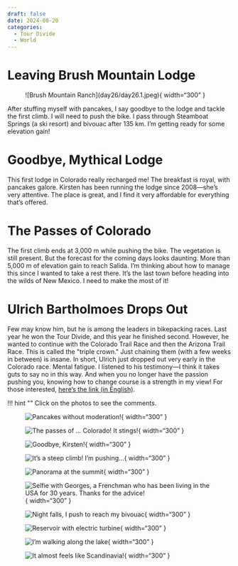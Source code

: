 ```yaml
---
draft: false 
date: 2024-08-20
categories:
  - Tour Divide
  - World
---
```


# Leaving Brush Mountain Lodge

<figure markdown>
![Brush Mountain Ranch](day26/day26.1.jpeg){ width=“300” }
</figure>

After stuffing myself with pancakes, I say goodbye to the lodge and tackle the first climb. I will need to push the bike. I pass through Steamboat Springs (a ski resort) and bivouac after 135 km. I’m getting ready for some elevation gain!

<!-- more -->

# Goodbye, Mythical Lodge 

This first lodge in Colorado really recharged me! The breakfast is royal, with pancakes galore. Kirsten has been running the lodge since 2008—she’s very attentive. The place is great, and I find it very affordable for everything that’s offered.

# The Passes of Colorado

The first climb ends at 3,000 m while pushing the bike. The vegetation is still present. But the forecast for the coming days looks daunting. More than 5,000 m of elevation gain to reach Salida. I’m thinking about how to manage this since I wanted to take a rest there. It’s the last town before heading into the wilds of New Mexico. I need to make the most of it!

# Ulrich Bartholmoes Drops Out

Few may know him, but he is among the leaders in bikepacking races. Last year he won the Tour Divide, and this year he finished second. However, he wanted to continue with the Colorado Trail Race and then the Arizona Trail Race. This is called the "triple crown." Just chaining them (with a few weeks in between) is insane. In short, Ulrich just dropped out very early in the Colorado race. Mental fatigue. I listened to his testimony—I think it takes guts to say no in this way. And when you no longer have the passion pushing you, knowing how to change course is a strength in my view! For those interested, [here’s the link (in English)](https://bikepacking.com/news/ulrich-bartholmoes-2024-colorado-trail-race-interview/).

!!! hint ""
    Click on the photos to see the comments.

<figure markdown>

![Pancakes without moderation!](day26/day26.2.jpeg){ width=“300” }

![The passes of ... Colorado! It stings!](day26/day26.3.jpeg){ width=“300” }

![Goodbye, Kirsten!](day26/day26.4.jpeg){ width=“300” }

![It’s a steep climb! I’m pushing...](day26/day26.5.jpeg){ width=“300” }

![Panorama at the summit](day26/day26.6.jpeg){ width=“300” }

![Selfie with Georges, a Frenchman who has been living in the USA for 30 years. Thanks for the advice!](day26/day26.7.jpeg){ width=“300” }

![Night falls, I push to reach my bivouac](day26/day26.8.jpeg){ width=“300” }

![Reservoir with electric turbine](day26/day26.9.jpeg){ width=“300” }

![I’m walking along the lake](day26/day26.10.jpeg){ width=“300” }

![It almost feels like Scandinavia!](day26/day26.11.jpeg){ width=“300” }

</figure>

